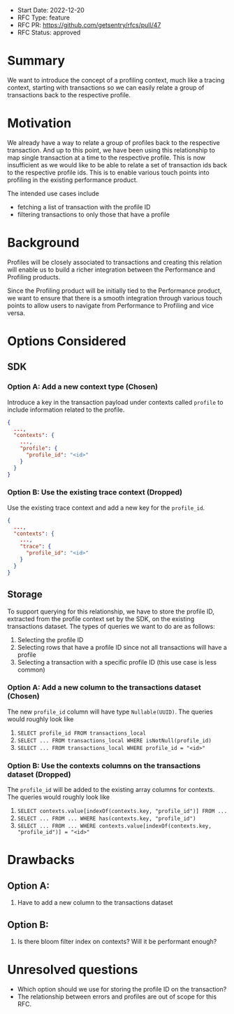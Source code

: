 - Start Date: 2022-12-20
- RFC Type: feature
- RFC PR: https://github.com/getsentry/rfcs/pull/47
- RFC Status: approved

# Summary

We want to introduce the concept of a profiling context, much like a tracing context, starting with
transactions so we can easily relate a group of transactions back to the respective profile.

# Motivation

We already have a way to relate a group of profiles back to the respective transaction. And up to
this point, we have been using this relationship to map single transaction at a time to the
respective profile. This is now insufficient as we would like to be able to relate a set of
transaction ids back to the respective profile ids. This is to enable various touch points into
profiling in the existing performance product.

The intended use cases include

- fetching a list of transaction with the profile ID
- filtering transactions to only those that have a profile

# Background

Profiles will be closely associated to transactions and creating this relation will enable us to
build a richer integration between the Performance and Profiling products.

Since the Profiling product will be initially tied to the Performance product, we want to ensure
that there is a smooth integration through various touch points to allow users to navigate from
Performance to Profiling and vice versa.

# Options Considered

## SDK

### Option A: Add a new context type (Chosen)

Introduce a key in the transaction payload under contexts called `profile` to include information
related to the profile.

```json
{
  ...,
  "contexts": {
    ...,
    "profile": {
      "profile_id": "<id>"
    }
  }
}
```

### Option B: Use the existing trace context (Dropped)

Use the existing trace context and add a new key for the `profile_id`.

```json
{
  ...,
  "contexts": {
    ...,
    "trace": {
      "profile_id": "<id>"
    }
  }
}
```

## Storage

To support querying for this relationship, we have to store the profile ID, extracted from the
profile context set by the SDK, on the existing transactions dataset. The types of queries we want
to do are as follows:

1. Selecting the profile ID
2. Selecting rows that have a profile ID since not all transactions will have a profile
3. Selecting a transaction with a specific profile ID (this use case is less common)

### Option A: Add a new column to the transactions dataset (Chosen)

The new `profile_id` column will have type `Nullable(UUID)`. The queries would roughly look like

1. `SELECT profile_id FROM transactions_local`
2. `SELECT ... FROM transactions_local WHERE isNotNull(profile_id)`
3. `SELECT ... FROM transactions_local WHERE profile_id = "<id>"`

### Option B: Use the contexts columns on the transactions dataset (Dropped)

The `profile_id` will be added to the existing array columns for contexts. The queries would roughly
look like

1. `SELECT contexts.value[indexOf(contexts.key, "profile_id")] FROM ...`
2. `SELECT ... FROM ... WHERE has(contexts.key, "profile_id")`
3. `SELECT ... FROM ... WHERE contexts.value[indexOf(contexts.key, "profile_id")] = "<id>"`

# Drawbacks

## Option A:

1. Have to add a new column to the transactions dataset

## Option B:

1. Is there bloom filter index on contexts? Will it be performant enough?

# Unresolved questions

- Which option should we use for storing the profile ID on the transaction?
- The relationship between errors and profiles are out of scope for this RFC.
